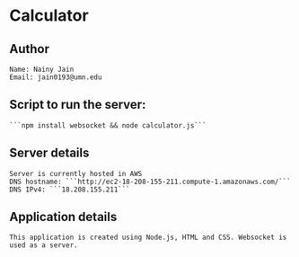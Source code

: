 # Calculator

## Author
	Name: Nainy Jain
	Email: jain0193@umn.edu

## Script to run the server:
	```npm install websocket && node calculator.js```

## Server details
	Server is currently hosted in AWS 
	DNS hostname: ```http://ec2-18-208-155-211.compute-1.amazonaws.com/```
	DNS IPv4: ```18.208.155.211```

## Application details
	This application is created using Node.js, HTML and CSS. Websocket is used as a server.